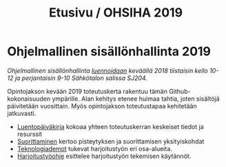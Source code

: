 ﻿---
layout: default
title: Etusivu / OHSIHA 2019
year: 2019
---

# Ohjelmallinen sisällönhallinta 2019

*Ohjelmallinen sisällönhallinta [luennoidaan](http://www.tut.fi/opinto-opas/wwwoppaat/opas2018-2019/perus/aineryhmat/Tiedonhallinta/TLO-32400.html) keväällä 2018 tiistaisin kello 10-12 ja perjantaisin 9-10 Sähkötalon salissa SJ204.*

Opintojakson kevään 2019 toteutuskerta rakentuu tämän Github-kokonaisuuden ympärille.
Alan kehitys etenee huimaa tahtia, joten sisältöjä päivitetään vuosittain.
Myös opintojakson toteutustapaa kehitetään jatkuvasti.

* [Luentopäiväkirja](luentopaivakirja) kokoaa yhteen toteutuskerran keskeiset tiedot ja resurssit
* [Suorittaminen](suorittaminen) kertoo pisteytyksen ja suorittamisen yksityiskohdat
* [Teknologiademot](teknologiademo) tukevat harjoitustyön eri osa-alueita.
* [Harjoitustyöohje](harjoitustyo) esittelee harjoitustyön tekemisen käytännöt.
